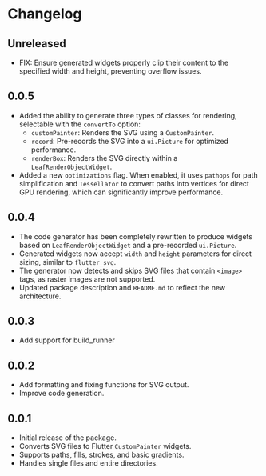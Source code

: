 # Changelog

## Unreleased
* FIX: Ensure generated widgets properly clip their content to the specified width and height, preventing overflow issues.

## 0.0.5

*   Added the ability to generate three types of classes for rendering, selectable with the `convertTo` option:
    *   `customPainter`: Renders the SVG using a `CustomPainter`.
    *   `record`: Pre-records the SVG into a `ui.Picture` for optimized performance.
    *   `renderBox`: Renders the SVG directly within a `LeafRenderObjectWidget`.
*   Added a new `optimizations` flag. When enabled, it uses `pathops` for path simplification and
    `Tessellator` to convert paths into vertices for direct GPU rendering, which can significantly improve performance.

## 0.0.4

* The code generator has been completely rewritten to produce widgets based on `LeafRenderObjectWidget` and a pre-recorded `ui.Picture`.
* Generated widgets now accept `width` and `height` parameters for direct sizing, similar to `flutter_svg`.
* The generator now detects and skips SVG files that contain `<image>` tags, as raster images are not supported.
* Updated package description and `README.md` to reflect the new architecture.

## 0.0.3
* Add support for build_runner

## 0.0.2

* Add formatting and fixing functions for SVG output.
* Improve code generation.

## 0.0.1

* Initial release of the package.
* Converts SVG files to Flutter `CustomPainter` widgets.
* Supports paths, fills, strokes, and basic gradients.
* Handles single files and entire directories.